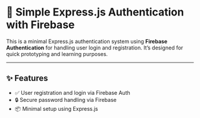 # 🔐 Simple Express.js Authentication with Firebase

This is a minimal Express.js authentication system using **Firebase Authentication** for handling user login and registration. It’s designed for quick prototyping and learning purposes.

---

## ✨ Features

- ✅ User registration and login via Firebase Auth
- 🔒 Secure password handling via Firebase
- 📦 Minimal setup using Express.js
